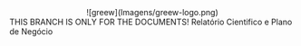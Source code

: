 <center> ![greew](Imagens/greew-logo.png) </center>
THIS BRANCH IS ONLY FOR THE DOCUMENTS!
Relatório Cientifico e Plano de Negócio
